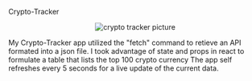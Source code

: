 Crypto-Tracker
<p align="center">
  <img alt="crypto tracker picture" src="https://i.ytimg.com/vi/hxtB01iPK6w/maxresdefault.jpg">
</p>

My Crypto-Tracker app utilized the "fetch" command to retieve an API formated into a json file.
I took advantage of state and props in react to formulate a table that lists the top 100 crypto currency
The app self refreshes every 5 seconds for a live update of the current data.
